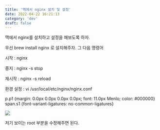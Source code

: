 ```yaml
---
title: '맥에서 nginx 설치 및 설정'
date: 2022-04-22 16:21:13
category: 'dev'
draft: false
---
```


맥에서 nginx를 설치하고 설정을 해보도록 하자. 

  

우선 brew install nginx 로 설치해주자. 그 다음 명령어

  

시작 : nginx 

중지 : nginx -s stop

재시작 : nginx -s reload

  

환경 설정 : vi /usr/local/etc/nginx/nginx.conf

p.p1 {margin: 0.0px 0.0px 0.0px 0.0px; font: 11.0px Menlo; color: #000000} span.s1 {font-variant-ligatures: no-common-ligatures}

  

![](https://t1.daumcdn.net/cfile/tistory/99C148405BA7B3910C)

저기 보이는 root 부분을 수정해주면 된다.
